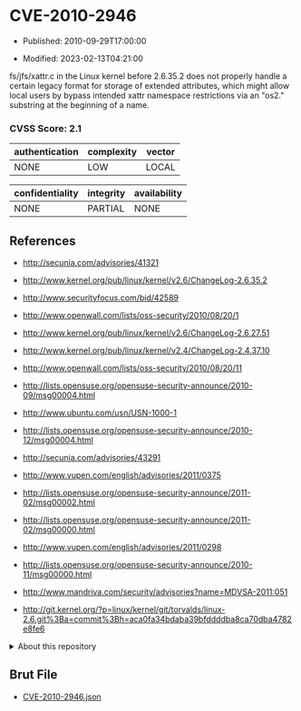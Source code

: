 # CVE-2010-2946

- Published: 2010-09-29T17:00:00

- Modified: 2023-02-13T04:21:00

fs/jfs/xattr.c in the Linux kernel before 2.6.35.2 does not properly handle a certain legacy format for storage of extended attributes, which might allow local users by bypass intended xattr namespace restrictions via an "os2." substring at the beginning of a name.

### CVSS Score: **2.1**

| authentication | complexity | vector |
| --- | --- | --- |
| NONE | LOW | LOCAL |

| confidentiality | integrity | availability |
| --- | --- | --- |
| NONE | PARTIAL | NONE |

## References

* http://secunia.com/advisories/41321

* http://www.kernel.org/pub/linux/kernel/v2.6/ChangeLog-2.6.35.2

* http://www.securityfocus.com/bid/42589

* http://www.openwall.com/lists/oss-security/2010/08/20/1

* http://www.kernel.org/pub/linux/kernel/v2.6/ChangeLog-2.6.27.51

* http://www.kernel.org/pub/linux/kernel/v2.4/ChangeLog-2.4.37.10

* http://www.openwall.com/lists/oss-security/2010/08/20/11

* http://lists.opensuse.org/opensuse-security-announce/2010-09/msg00004.html

* http://www.ubuntu.com/usn/USN-1000-1

* http://lists.opensuse.org/opensuse-security-announce/2010-12/msg00004.html

* http://secunia.com/advisories/43291

* http://www.vupen.com/english/advisories/2011/0375

* http://lists.opensuse.org/opensuse-security-announce/2011-02/msg00002.html

* http://lists.opensuse.org/opensuse-security-announce/2011-02/msg00000.html

* http://www.vupen.com/english/advisories/2011/0298

* http://lists.opensuse.org/opensuse-security-announce/2010-11/msg00000.html

* http://www.mandriva.com/security/advisories?name=MDVSA-2011:051

* http://git.kernel.org/?p=linux/kernel/git/torvalds/linux-2.6.git%3Ba=commit%3Bh=aca0fa34bdaba39bfddddba8ca70dba4782e8fe6

<details>
<summary>About this repository</summary> 

  This repository is part of the project [Live Hack CVE](https://github.com/Live-Hack-CVE). Main website can be found [www.live-hack.org](https://www.live-hack.org) 
  
  Made by [Sn0wAlice](https://github.com/Sn0wAlice) for the people that care about security and need to have a feed of the latest CVEs. Hope you enjoy it, don't forget to star the repo and follow me on [Twitter](https://twitter.com/Sn0wAlice) and [Github](https://github.com/Sn0wAlice). And that is my [personnal website](https://www.alice-snow.me/)

  - [Home Page](https://github.com/Live-Hack-CVE)
  - [Framework](https://github.com/Live-Hack-CVE/cve-framework)
  - [CVE database](https://github.com/Live-Hack-CVE/full_database)
  - [Changelog](https://github.com/Live-Hack-CVE/Changelog)
</details>

## Brut File

* [CVE-2010-2946.json](https://raw.githubusercontent.com/Live-Hack-CVE/full_database/main/cves/2010/CVE-2010-2946.json)

